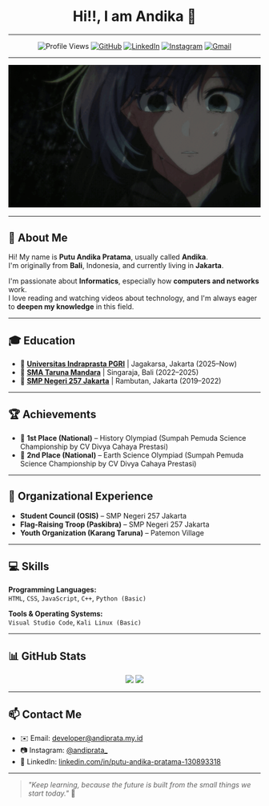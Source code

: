 <h1 align="center">
  Hi!!, I am Andika 👋
</h1>

---

<div align="center">

![Profile Views](https://komarev.com/ghpvc/?username=andiprata0&label=Profile%20views&color=0e75b6&style=flat)
[![GitHub](https://img.shields.io/badge/-@andiprata0-181717?style=flat&logo=github&logoColor=white)](https://github.com/andiprata0)
[![LinkedIn](https://img.shields.io/badge/-LinkedIn-blue?style=flat&logo=linkedin&logoColor=white)](https://www.linkedin.com/in/putu-andika-pratama-130893318/)
[![Instagram](https://img.shields.io/badge/-@andiprata_-E4405F?style=flat&logo=instagram&logoColor=white)](https://instagram.com/andiprata_)
[![Gmail](https://img.shields.io/badge/-Email-D14836?style=flat&logo=gmail&logoColor=white)](mailto:developer@andiprata.my.id)

</div>

---

<div align="center">
  <img src="anime-oshi-no-ko.gif" alt="Anime Oshi No Ko GIF" width="600"/>
</div>

---

## 🙋 About Me

Hi! My name is **Putu Andika Pratama**, usually called **Andika**.  
I'm originally from **Bali**, Indonesia, and currently living in **Jakarta**.

I'm passionate about **Informatics**, especially how **computers and networks** work.  
I love reading and watching videos about technology, and I'm always eager to **deepen my knowledge** in this field.

---

## 🎓 Education

- 🏫 [**Universitas Indraprasta PGRI**](https://unindra.ac.id/) | Jagakarsa, Jakarta (2025–Now)  
- 🏫 [**SMA Taruna Mandara**](https://www.smatarunamandara.sch.id/) | Singaraja, Bali (2022–2025)  
- 🏫 [**SMP Negeri 257 Jakarta**](https://www.instagram.com/smpn257jkt/) | Rambutan, Jakarta (2019–2022)

---

## 🏆 Achievements

- 🥇 **1st Place (National)** – History Olympiad (Sumpah Pemuda Science Championship by CV Divya Cahaya Prestasi)  
- 🥈 **2nd Place (National)** – Earth Science Olympiad (Sumpah Pemuda Science Championship by CV Divya Cahaya Prestasi)

---

## 🤝 Organizational Experience

- **Student Council (OSIS)** – SMP Negeri 257 Jakarta  
- **Flag-Raising Troop (Paskibra)** – SMP Negeri 257 Jakarta  
- **Youth Organization (Karang Taruna)** – Patemon Village

---

## 💻 Skills

**Programming Languages:**  
`HTML`, `CSS`, `JavaScript`, `C++`, `Python (Basic)`

**Tools & Operating Systems:**  
`Visual Studio Code`, `Kali Linux (Basic)`

---

## 📊 GitHub Stats

<p align="center">
  <img src="https://github-readme-stats.vercel.app/api?username=andiprata0&show_icons=true&theme=tokyonight" height="180" />
  <img src="https://github-readme-stats.vercel.app/api/top-langs/?username=andiprata0&layout=compact&theme=tokyonight" height="180" />
</p>

---

## 📫 Contact Me

- ✉️ Email: [developer@andiprata.my.id](mailto:developer@andiprata.my.id)  
- 📷 Instagram: [@andiprata_](https://www.instagram.com/andiprata_)  
- 💼 LinkedIn: [linkedin.com/in/putu-andika-pratama-130893318](https://www.linkedin.com/in/putu-andika-pratama-130893318/)

---

> _"Keep learning, because the future is built from the small things we start today."_ 🚀

